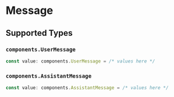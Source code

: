 # Message


## Supported Types

### `components.UserMessage`

```typescript
const value: components.UserMessage = /* values here */
```

### `components.AssistantMessage`

```typescript
const value: components.AssistantMessage = /* values here */
```

